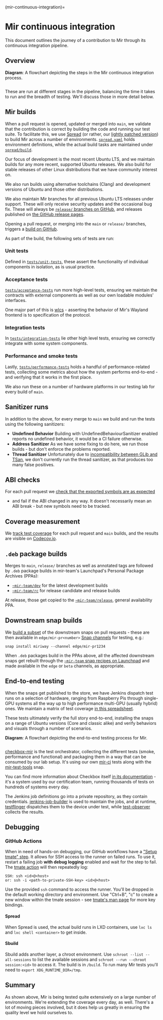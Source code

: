 (mir-continuous-integration)=

# Mir continuous integration

This document outlines the journey of a contribution to Mir through its continuous integration
pipeline.

## Overview

**Diagram**: A flowchart depicting the steps in the Mir continuous integration process.

```{mermaid} continuous-integration.mmd
```

These are run at different stages in the pipeline, balancing the time it takes to run and the
breadth of testing. We'll discuss those in more detail below.

## Mir builds

When a pull request is opened, updated or merged into `main`, we validate that the contribution
is correct by building the code and running our test suite. To facilitate this, we use
[Spread](https://github.com/canonical/spread) (or rather, our
[lightly patched version](https://snapcraft.io/spread-mir-ci)) to build Mir across a number of
environments. [`spread.yaml`](https://github.com/canonical/mir/blob/main/spread.yaml) holds
environment definitions, while the actual build tasks are maintained under
[`spread/build`](https://github.com/canonical/mir/tree/main/spread/build).

Our focus of development is the most recent Ubuntu LTS, and we maintain builds for any more recent,
supported Ubuntu releases. We also build for stable releases of other Linux distributions that
we have community interest on.

We also run builds using alternative toolchains (Clang) and development versions of Ubuntu and
those other distributions.

We also maintain Mir branches for all previous Ubuntu LTS releases under support. These will only
receive security updates and the occasional bug fix. These will always be
[`release/` branches on GitHub](https://github.com/canonical/mir/branches/all?query=release%2F),
and releases published on [the GitHub release pages](https://github.com/canonical/mir/releases).

Opening a pull request, or merging into the `main` or `release/` branches, triggers a
[build on GitHub](https://github.com/canonical/mir/actions/workflows/spread.yml).

As part of the build, the following sets of tests are run:

### Unit tests

Defined in [`tests/unit-tests`](https://github.com/canonical/mir/tree/main/tests/unit-tests),
these assert the functionality of individual components in isolation, as is usual practice.

### Acceptance tests

[`tests/acceptance-tests`](https://github.com/canonical/mir/tree/main/tests/acceptance-tests)
run more high-level tests, ensuring we maintain the contracts with external components as well as
our own loadable modules' interfaces.

One major part of this is [wlcs](https://github.com/canonical/wlcs) - asserting the behavior
of Mir's Wayland frontend is to specification of the protocol.

### Integration tests

In [`tests/integration-tests`](https://github.com/canonical/mir/tree/main/tests/integration-tests)
lie other high level tests, ensuring we correctly integrate with some system components.

### Performance and smoke tests

Lastly, [`tests/performance-tests`](https://github.com/canonical/mir/tree/main/tests/performance-tests)
holds a handful of performance-related tests, collecting some metrics about how the system
performs end-to-end - and verifying that it works in the first place.

We also run these on a number of hardware platforms in our testing lab for every build of `main`.

## Sanitizer runs

In addition to the above, for every merge to `main` we build and run the tests using the following
sanitizers:

- **Undefined Behavior**
  Building with UndefinedBehaviourSanitizer enabled reports no undefined behavior, it would be a
  CI failure otherwise.
- **Address Sanitizer**
  As we have some fixing to do here, we run those builds - but don't enforce the problems reported.
- **Thread Sanitizer**
  Unfortunately due to
  [incompatibility between GLib and TSan](https://github.com/google/sanitizers/issues/490), we
  don't currently run the thread sanitizer, as that produces too many false positives.

## ABI checks

For each pull request we
[check that the exported symbols are as expected](https://github.com/canonical/mir/actions/workflows/symbols-check.yml)

- and fail if the ABI changed in any way. It doesn't necessarily mean an ABI break - but new symbols
  need to be tracked.

## Coverage measurement

We [track test coverage](https://github.com/canonical/mir/actions/workflows/coverage.yml) for each pull
request and `main` builds, and the results are visible on
[Codecov.io](https://app.codecov.io/gh/canonical/mir).

## `.deb` package builds

Merges to `main`, `release/` branches as well as annotated tags are followed by `.deb` package
builds in mir-team's Launchpad's Personal Package Archives (PPAs):

- [`~mir-team/dev`](https://launchpad.net/~mir-team/+archive/ubuntu/dev) for the latest development
  builds
- [`~mir-team/rc`](https://launchpad.net/~mir-team/+archive/ubuntu/rc) for release candidate and
  release builds

At release, those get copied to the
[`~mir-team/release`](https://launchpad.net/~mir-team/+archive/ubuntu/release), general availability
PPA.

## Downstream snap builds

We [build a subset](https://github.com/canonical/mir/actions/workflows/snap.yml) of the downstream
snaps on pull requests - these are then available in `edge/mir-pr<number>`
[Snap channels](https://snapcraft.io/docs/channels) for testing, e.g.:

```shell
snap install miriway --channel edge/mir-pr1234
```

When `.deb` packages build in the PPAs above, all the affected downstream snaps get rebuilt through
the [`~mir-team` snap recipes on Launchpad](https://launchpad.net/~mir-team/+snaps) and made
available in the `edge` or `beta` channels, as appropriate.

## End-to-end testing

When the snaps get published to the store, we have Jenkins dispatch test runs on a selection of
hardware, ranging from Raspberry Pis through single-GPU systems all the way up to high performance
multi-GPU (usually hybrid) ones. We maintain a matrix of test coverage
[in this spreadsheet](https://docs.google.com/spreadsheets/d/1kUbTSt4zWVpTtgZNJvvxCdugsRUv6C5PK9Xw5dxppCc/edit#gid=893560997).

These tests ultimately verify the full story end-to-end, installing the snaps on a range of
Ubuntu versions (Core and classic alike) and verify behaviors and visuals through a number of
scenarios.

**Diagram**: A flowchart depicting the end-to-end testing process for Mir.

```{mermaid} end-to-end-testing.mmd
```

[checkbox-mir](https://github.com/canonical/checkbox-mir/) is the test orchestrator, collecting
the different tests (smoke, performance and functional) and packaging them in a way that can be
consumed by our lab setup. It's using our own [mir-ci](https://github.com/canonical/mir-ci) tests
along with the [mir-test-tools](https://github.com/canonical/mir-test-tools) snap.

You can find more information about Checkbox itself
[in its documentation](https://github.com/canonical/checkbox) - it's a system used by our
certification team, running thousands of tests on hundreds of systems every day.

The Jenkins job definitions go into a private repository, as they contain credentials.
[jenkins-job-builder](https://pypi.org/project/jenkins-job-builder/) is used to maintain the jobs,
and at runtime, [testflinger](https://github.com/canonical/testflinger) dispatches them to the
device under test, while [test-observer](https://github.com/canonical/test_observer) collects the
results.

## Debugging

### GitHub Actions

When in need of hands-on debugging, our GitHub workflows have a ["Setup tmate" step](https://github.com/canonical/mir/blob/92fc772bc32f921c3a1cde7f17abb43a3d482f55/.github/workflows/spread.yml#L123-L127).
It allows for SSH access to the runner on failed runs. To use it, restart a failing job **with debug logging** enabled and wait for the step to fail. The [tmate action](https://github.com/marketplace/actions/debugging-with-tmate) will then repeatedly log:

```text
SSH: ssh <id>@<host>
or: ssh -i <path-to-private-SSH-key> <id>@<host>
```

Use the provided `ssh` command to access the runner. You'll be dropped in the default working directory and environment. Use "Ctrl+B", "c" to create a new window within the tmate session - see [tmate's man page](https://manpages.ubuntu.com/manpages/noble/man1/tmate.1.html#key%20bindings) for more key bindings.

#### Spread

When Spread is used, the actual build runs in LXD containers, use `lxc ls` and `lxc shell <container>` to get inside.

#### Sbuild

Sbuild adds another layer, a chroot environment. Use `schroot --list --all-sessions` to list the available sessions and `schroot --run --chroot session:<id>` to access it. The build is in `/build`. To run many Mir tests you'll need to `export XDG_RUNTIME_DIR=/tmp`.

## Summary

As shown above, Mir is being tested quite extensively on a large number of environments. We're
extending the coverage every day, as well. There's a lot of moving pieces involved, but it does
help us greatly in ensuring the quality level we hold ourselves to.
